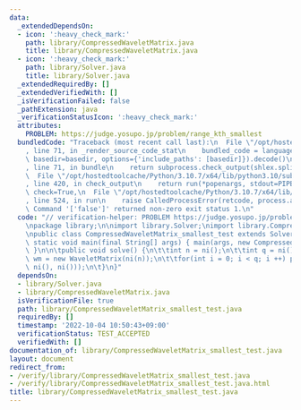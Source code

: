 ```yaml
---
data:
  _extendedDependsOn:
  - icon: ':heavy_check_mark:'
    path: library/CompressedWaveletMatrix.java
    title: library/CompressedWaveletMatrix.java
  - icon: ':heavy_check_mark:'
    path: library/Solver.java
    title: library/Solver.java
  _extendedRequiredBy: []
  _extendedVerifiedWith: []
  _isVerificationFailed: false
  _pathExtension: java
  _verificationStatusIcon: ':heavy_check_mark:'
  attributes:
    PROBLEM: https://judge.yosupo.jp/problem/range_kth_smallest
  bundledCode: "Traceback (most recent call last):\n  File \"/opt/hostedtoolcache/Python/3.10.7/x64/lib/python3.10/site-packages/onlinejudge_verify/documentation/build.py\"\
    , line 71, in _render_source_code_stat\n    bundled_code = language.bundle(stat.path,\
    \ basedir=basedir, options={'include_paths': [basedir]}).decode()\n  File \"/opt/hostedtoolcache/Python/3.10.7/x64/lib/python3.10/site-packages/onlinejudge_verify/languages/user_defined.py\"\
    , line 71, in bundle\n    return subprocess.check_output(shlex.split(command))\n\
    \  File \"/opt/hostedtoolcache/Python/3.10.7/x64/lib/python3.10/subprocess.py\"\
    , line 420, in check_output\n    return run(*popenargs, stdout=PIPE, timeout=timeout,\
    \ check=True,\n  File \"/opt/hostedtoolcache/Python/3.10.7/x64/lib/python3.10/subprocess.py\"\
    , line 524, in run\n    raise CalledProcessError(retcode, process.args,\nsubprocess.CalledProcessError:\
    \ Command '['false']' returned non-zero exit status 1.\n"
  code: "// verification-helper: PROBLEM https://judge.yosupo.jp/problem/range_kth_smallest\n\
    \npackage library;\n\nimport library.Solver;\nimport library.CompressedWaveletMatrix;\n\
    \npublic class CompressedWaveletMatrix_smallest_test extends Solver {\n\tpublic\
    \ static void main(final String[] args) { main(args, new CompressedWaveletMatrix_smallest_test());\
    \ }\n\n\tpublic void solve() {\n\t\tint n = ni();\n\t\tint q = ni();\n\t\tWaveletMatrix\
    \ wm = new WaveletMatrix(ni(n));\n\t\tfor(int i = 0; i < q; i ++) prtln(wm.smallest(ni(),\
    \ ni(), ni()));\n\t}\n}"
  dependsOn:
  - library/Solver.java
  - library/CompressedWaveletMatrix.java
  isVerificationFile: true
  path: library/CompressedWaveletMatrix_smallest_test.java
  requiredBy: []
  timestamp: '2022-10-04 10:50:43+09:00'
  verificationStatus: TEST_ACCEPTED
  verifiedWith: []
documentation_of: library/CompressedWaveletMatrix_smallest_test.java
layout: document
redirect_from:
- /verify/library/CompressedWaveletMatrix_smallest_test.java
- /verify/library/CompressedWaveletMatrix_smallest_test.java.html
title: library/CompressedWaveletMatrix_smallest_test.java
---
```

